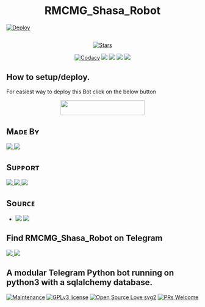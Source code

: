 ##

<h1 align=center>RMCMG_Shasa_Robot</h1>

[![Deploy](https://telegra.ph/file/2832417c46e5e242ab548.jpg)](https://heroku.com/deploy?template=https://github.com/QueenArzoo/LaylaRobot.git)

##

<p align="center">
    <a href="https://github.com/RMCMG/RMCMG_Shasa_Robot/stargazers"><img src="https://img.shields.io/github/stars/RMCMG/RMCMG_Shasa_Robot?label=Stars&style=flat-square&logo=github&color=F10070" alt="Stars" /></a>
</p>
<p align="center">
    <a href="https://app.codacy.com/manual/RMCMG/RMCMG_Shasa_Robot/dashboard"> <img src="https://img.shields.io/codacy/grade/4d58f2a402b54aed8a7d95f7add45a81?color=brightgreen&logo=codacy&logoColor=green&style=for-the-badge" alt="Codacy" /></a>
    <a href="https://github.com/RMCMG/RMCMG_Shasa_Robot"> <img src="https://img.shields.io/github/repo-size/RMCMG/RMCMG_Shasa_Robot?color=orange&logo=github&logoColor=green&style=for-the-badge" /></a>
    <a href="https://github.com/RMCMG/RMCMG_Shasa_Robot/commits/mukesh"> <img src="https://img.shields.io/github/last-commit/RMCMG/RMCMG_Shasa_Robot?color=blue&logo=github&logoColor=green&style=for-the-badge" /></a>
    <a href="https://github.com/RMCMG/RMCMG_Shasa_Robot/issues"> <img src="https://img.shields.io/github/issues/RMCMG/RMCMG_Shasa_Robot?color=blueviolet&logo=github&logoColor=green&style=for-the-badge" /></a>
    <a href="https://github.com/RMCMG/RMCMG_Shasa_Robot/network/members"> <img src="https://img.shields.io/github/forks/RMCMG/RMCMG_Shasa_Robot?color=red&logo=github&logoColor=green&style=for-the-badge" /></a>  
</p>

##

## How to setup/deploy.
For easiest way to deploy this Bot click on the below button
<p align="center"><a href="https://heroku.com/deploy?template=https://github.com/RMCMG/RMCMG_Shasa_Robot"> <img src="https://img.shields.io/badge/Deploy%20To%20Heroku-black?style=for-the-badge&logo=heroku" width="220" height="38.45"/></a></p>
 
##

## Mᴀᴅᴇ Bʏ

<a href="https://t.me/mkspali"> <img src="https://img.shields.io/badge/Bestest-Master-ff69b4" /> <img src="https://img.shields.io/badge/Mukesh_Solanki-red" /> </a>

##

## Sᴜᴘᴘᴏʀᴛ

<a href="https://t.me/RMCMG_Bots"> <img src="https://img.shields.io/badge/Join-Our-green" /> <img src="https://img.shields.io/badge/Support-Channel-critical" /> <img src="https://img.shields.io/badge/RMCMG_Bots-green" /> </a>

##

## Sᴏᴜʀᴄᴇ

* <img src="https://img.shields.io/badge/Python-red" /> <img src="https://img.shields.io/badge/Telethn-black" />

##

## Find RMCMG_Shasa_Robot on Telegram
<a href="https://t.me/RMCMG_Shasa_Robot"> <img src="https://img.shields.io/badge/Best-Bot-ff69b4" /> <img src="https://img.shields.io/badge/RMCMG%20Shasa%20Robot%20-blue" /> </a>

##

## A modular Telegram Python bot running on python3 with a sqlalchemy database.

[![Maintenance](https://img.shields.io/badge/Maintained%3F-yes-green.svg)](https://GitHub.com/RMCMG/EmiliaAnime_Bot.js/graphs/commit-activity) [![GPLv3 license](https://img.shields.io/badge/License-GPLv3-blue.svg)](https://perso.crans.org/besson/LICENSE.html) [![Open Source Love svg2](https://badges.frapsoft.com/os/v2/open-source.svg?v=103)](https://github.com/ellerbrock/open-source-badges/) 
[![PRs Welcome](https://img.shields.io/badge/PRs-welcome-brightgreen.svg?style=flat-square)](https://makeapullrequest.com)
